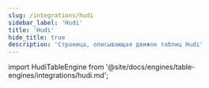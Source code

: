 ```yaml
---
slug: /integrations/hudi
sidebar_label: 'Hudi'
title: 'Hudi'
hide_title: true
description: 'Страница, описывающая движок таблиц Hudi'
---
```


import HudiTableEngine from '@site/docs/engines/table-engines/integrations/hudi.md';

<HudiTableEngine/>
